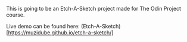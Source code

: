 This is going to be an Etch-A-Sketch project made for The Odin Project course.

Live demo can be found here: (Etch-A-Sketch)[https://muzidube.github.io/etch-a-sketch/]
